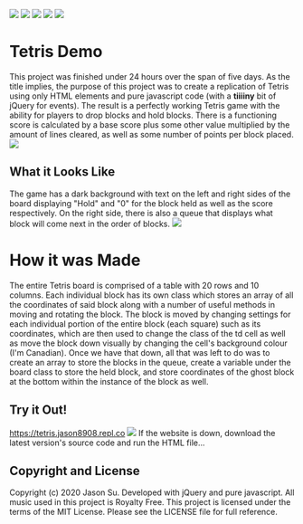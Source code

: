 ![](https://img.shields.io/github/languages/top/Jason8908/TetrisGame) ![](https://img.shields.io/github/languages/count/Jason8908/TetrisGame) ![](https://img.shields.io/github/repo-size/Jason8908/TetrisGame) ![](https://img.shields.io/github/v/release/Jason8908/TetrisGame) ![](https://img.shields.io/github/contributors/Jason8908/TetrisGame?color=gre)
# Tetris Demo
This project was finished under 24 hours over the span of five days. As the title implies, the purpose of this project was to create a replication of Tetris using only HTML elements and pure javascript code (with a **tiiiiny** bit of jQuery for events). The result is a perfectly working Tetris game with the ability for players to drop blocks and hold blocks. There is a functioning score is calculated by a base score plus some other value multiplied by the amount of lines cleared, as well as some number of points per block placed. 
![](https://i.imgur.com/aaKcKVd.png)
## What it Looks Like
The game has a dark background with text on the left and right sides of the board displaying "Hold" and "0" for the block held as well as the score respectively. On the right side, there is also a queue that displays what block will come next in the order of blocks. 
![](https://i.imgur.com/i9RMFQW.png)
# How it was Made
The entire Tetris board is comprised of a table with 20 rows and 10 columns. Each individual block has its own class which stores an array of all the coordinates of said block along with a number of useful methods in moving and rotating the block. The block is moved by changing settings for each individual portion of the entire block (each square) such as its coordinates, which are then used to change the class of the td cell as well as move the block down visually by changing the cell's background colour (I'm Canadian). Once we have that down, all that was left to do was to create an array to store the blocks in the queue, create a variable under the board class to store the held block, and store coordinates of the ghost block at the bottom within the instance of the block as well.
## Try it Out!
https://tetris.jason8908.repl.co ![](https://img.shields.io/website?down_color=lightgrey&down_message=offline&up_color=green&up_message=online&url=https%3A%2F%2Ftetris.jason8908.repl.co)
If the website is down, download the latest version's source code and run the HTML file...
## Copyright and License
Copyright (c) 2020 Jason Su. Developed with jQuery and pure javascript. All music used in this project is Royalty Free. This project is licensed under the terms of the MIT License. Please see the LICENSE file for full reference.


